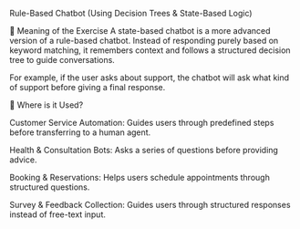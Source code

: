 Rule-Based Chatbot (Using Decision Trees & State-Based Logic)

🔹 Meaning of the Exercise
A state-based chatbot is a more advanced version of a rule-based chatbot. Instead of responding purely based on keyword matching, it remembers context and follows a structured decision tree to guide conversations.

For example, if the user asks about support, the chatbot will ask what kind of support before giving a final response.

🔹 Where is it Used?

Customer Service Automation: Guides users through predefined steps before transferring to a human agent.

Health & Consultation Bots: Asks a series of questions before providing advice.

Booking & Reservations: Helps users schedule appointments through structured questions.

Survey & Feedback Collection: Guides users through structured responses instead of free-text input.